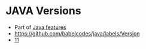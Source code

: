 # JAVA Versions

- Part of [Java features](../README.md)
- https://github.com/babelcodes/java/labels/Version
- [11](./11.md)
